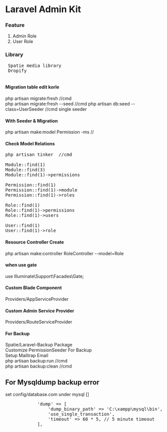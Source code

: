 # Laravel Admin Kit

 ### Feature
 1. Admin Role
 2. User Role

 ### Library
 <pre>
 Spatie media library
 Dropify
 </pre>

#### Migration table edit korle 
php artisan migrate:fresh  //cmd <br>
php artisan migrate:fresh --seed //cmd
php artisan db:seed --class=UserSeeder //cmd single seeder
#### With Seeder & Migration 
php artisan make:model Permission -ms //
#### Check Model Relations
<pre>
php artisan tinker  //cmd

Module::find(1)
Module::find(3)
Module::find(1)->permissions

Permission::find(1)
Permission::find(1)->module
Permission::find(1)->roles

Role::find(1)
Role::find(1)->permissions
Role::find(1)->users

User::find(1)
User::find(1)->role
</pre>
#### Resource Controller Create
php artisan make:controller RoleController --model=Role

#### when use gate 
use Illuminate\Support\Facades\Gate;

#### Custom Blade Component 
Providers/AppServiceProvider

#### Custom Admin Service Provider 
Providers/RouteServiceProvider
#### For Backup
Spatie/Laravel-Backup Package <br>
Customize PermissionSeeder For Backup <br>
Setup Mailtrap Email <br>
php artisan backup:run //cmd <br>
php artisan backup:clean //cmd <br>

## For Mysqldump backup error
set config/database.com under mysql []
 <pre>
            'dump' => [
                'dump_binary_path' => 'C:\xampp\mysql\bin', // only the path, so without `mysqldump` or `pg_dump`
                'use_single_transaction',
                'timeout' => 60 * 5, // 5 minute timeout
            ],
</pre>
